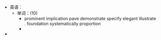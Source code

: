 - 英语：
	- 单词：(10)
		- prominent
		  implication
		  pave
		  demonstrate
		  specify
		  elegant
		  illustrate .
		  foundation
		  systematically
		  proportion
		-
-